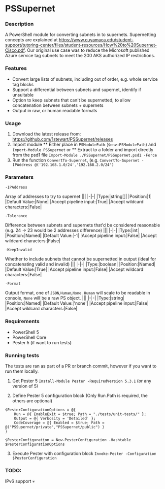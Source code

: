 # PSSupernet

### Description
A PowerShell module for converting subnets in to supernets. Supernetting concepts are explained at https://www.cuyamaca.edu/student-support/tutoring-center/files/student-resources/How%20to%20Supernet-Cisco.pdf. Our original use case was to reduce the Microsoft published Azure service tag subnets to meet the 200 AKS authorized IP restrictions.

### Features
* Convert large lists of subnets, including out of order, e.g. whole service tag blocks
* Support a differential between subnets and supernet, identify if unsuitable
* Option to keep subnets that can't be supernetted, to allow concatenation between subnets + supernets
* Output in raw, or human readable formats

### Usage
1. Download the latest release from: https://github.com/1stewart/PSSupernet/releases
2. Import module
** Either place in `PSModulePath` (`$env:PSModulePath`) and `Import-Module PSSupernet` or
** Extract to a folder and import directly from the psd1 file `Import-Module ./PSSupernet/PSSupernet.psd1 -Force`
3. Run the function `ConvertTo-Supernet`, (e.g. `ConvertTo-Supernet -IPAddress @('192.168.1.0/24','192.168.2.0/24')`

### Parameters

`-IPAddress`

  Array of addresses to try to supernet
|||
|-|-|
|Type:|string[]|
|Position:|1|
|Default Value:|None|
|Accept pipeline input:|True|
|Accept wildcard characters:|False|

`-Tolerance`

Difference between subnets and supernets that'd be considered reasonable (e.g. 24 -> 23 would be 2 addresses difference)
|||
|-|-|
|Type:|int|
|Position:|Named|
|Default Value:|-1|
|Accept pipeline input:|False|
|Accept wildcard characters:|False|

`-KeepInvalid`

Whether to include subnets that cannot be supernetted in output (ideal for concatenating valid and invalid)
|||
|-|-|
|Type:|boolean|
|Position:|Named|
|Default Value:|True|
|Accept pipeline input:|False|
|Accept wildcard characters:|False|

`-Format`

Output format, one of `JSON`,`Human`,`None`. `Human` will scale to be readable in console, `None` will be a raw PS object.
|||
|-|-|
|Type:|string|
|Position:|Named|
|Default Value:|'none'|
|Accept pipeline input:|False|
|Accept wildcard characters:|False|


### Requirements
* PowerShell 5
* PowerShell Core
* Pester 5 (if want to run tests)

### Running tests
The tests are ran as part of a PR or branch commit, however if you want to run them locally.

1. Get Pester 5
`Install-Module Pester -RequiredVersion 5.3.1` (or any version of 5)

2. Define Pester 5 configuration block (Only Run.Path is required, the others are optional)
```
$PesterConfigurationOptions = @{
    Run = @{ EnableExit = $true; Path = "./tests/unit-tests/" };
    Output = @{ Verbosity = 'Detailed' };
    CodeCoverage = @{ Enabled = $true; Path = @("PSSupernet/private","PSSupernet/public") }
}

$PesterConfiguration = New-PesterConfiguration -Hashtable $PesterConfigurationOptions
```
3. Execute Pester with configuration block
`Invoke-Pester -Configuration $PesterConfiguration`

### TODO:
IPv6 support 💀